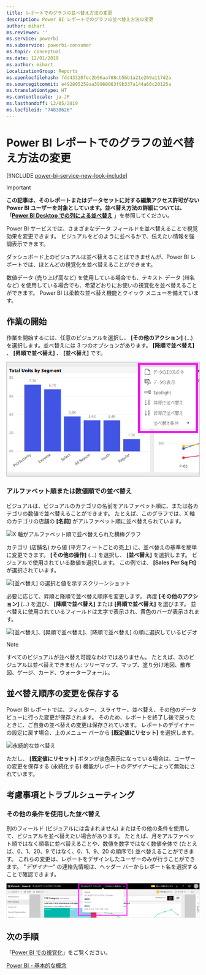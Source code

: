 ```yaml
---
title: レポートでのグラフの並べ替え方法の変更
description: Power BI レポートでのグラフの並べ替え方法の変更
author: mihart
ms.reviewer: ''
ms.service: powerbi
ms.subservice: powerbi-consumer
ms.topic: conceptual
ms.date: 12/01/2019
ms.author: mihart
LocalizationGroup: Reports
ms.openlocfilehash: fdd43320fec2b96aa708cb5bb1a21e269a117d2a
ms.sourcegitcommit: e492895259aa39960063f9b337a144a60c20125a
ms.translationtype: HT
ms.contentlocale: ja-JP
ms.lasthandoff: 12/05/2019
ms.locfileid: "74830626"
---
```

# <a name="change-how-a-chart-is-sorted-in-a-power-bi-report"></a>Power BI レポートでのグラフの並べ替え方法の変更

[!INCLUDE [power-bi-service-new-look-include](../includes/power-bi-service-new-look-include.md)]


> [!IMPORTANT]
> **この記事は、そのレポートまたはデータセットに対する編集アクセス許可がない Power BI ユーザーを対象としています。並べ替え方法の詳細については、「[Power BI Desktop での列による並べ替え](../desktop-sort-by-column.md)** 」を参照してください。

Power BI サービスでは、さまざまなデータ フィールドを並べ替えることで視覚効果を変更できます。 ビジュアルをどのように並べるかで、伝えたい情報を強調表示できます。

ダッシュボード上のビジュアルは並べ替えることはできませんが、Power BI レポートでは、ほとんどの視覚化を並べ替えることができます。 

数値データ (売り上げ高など) を使用している場合でも、テキスト データ (州名など) を使用している場合でも、希望どおりにお使いの視覚化を並べ替えることができます。 Power BI は柔軟な並べ替え機能とクイック メニューを備えています。 

## <a name="get-started"></a>作業の開始

作業を開始するには、任意のビジュアルを選択し、 **[その他のアクション]** (...) を選択します。並べ替えには 3 つのオプションがあります。 **[降順で並べ替え]** 、 **[昇順で並べ替え]** 、 **[並べ替え]** です。 
    

![X 軸がアルファベット順で並べ替えられた横棒グラフ](media/end-user-change-sort/power-bi-more-actions.png)

### <a name="sort-alphabetically-or-numerically"></a>アルファベット順または数値順での並べ替え

ビジュアルは、ビジュアルのカテゴリの名前をアルファベット順に、または各カテゴリの数値で並べ替えることができます。 たとえば、このグラフでは、X 軸のカテゴリの店舗の **[名前]** がアルファベット順に並べ替えられています。

![X 軸がアルファベット順で並べ替えられた横棒グラフ](media/end-user-change-sort/powerbi-sort-category.png)

カテゴリ (店舗名) から値 (平方フィートごとの売上) に、並べ替えの基準を簡単に変更できます。 **[その他の操作]** (...) を選択し、 **[並べ替え]** を選択します。 ビジュアルで使用されている数値を選択します。  この例では、 **[Sales Per Sq Ft]** が選択されています。

![[並べ替え] の選択と値を示すスクリーンショット](media/end-user-change-sort/power-bi-sort-value.png)

必要に応じて、昇順と降順で並べ替え順序を変更します。  再度 **[その他のアクション]** (...) を選び、 **[降順で並べ替え]** または **[昇順で並べ替え]** を選びます。 並べ替えに使用されているフィールドは太字で表示され、黄色のバーが表示されます。

   ![[並べ替え]、[昇順で並べ替え]、[降順で並べ替え] の順に選択しているビデオ](media/end-user-change-sort/sort.gif)

> [!NOTE]
> すべてのビジュアルが並べ替え可能なわけではありません。 たとえば、次のビジュアルは並べ替えできません: ツリーマップ、マップ、塗り分け地図、散布図、ゲージ、カード、ウォーターフォール。

## <a name="saving-changes-you-make-to-sort-order"></a>並べ替え順序の変更を保存する
Power BI レポートでは、フィルター、スライサー、並べ替え、その他のデータ ビューに行った変更が保存されます。 そのため、レポートを終了し後で戻ったときに、ご自身の並べ替えの変更は保存されています。  レポートのデザイナーの設定に戻す場合、上のメニュー バーから **[既定値にリセット]** を選択します。 

![永続的な並べ替え](media/end-user-change-sort/power-bi-reset.png)

ただし、 **[既定値にリセット]** ボタンが淡色表示になっている場合は、ユーザーの変更を保存する (永続化する) 機能がレポートの*デザイナー*によって無効にされています。

<a name="other"></a>
## <a name="considerations-and-troubleshooting"></a>考慮事項とトラブルシューティング

### <a name="sorting-using-other-criteria"></a>その他の条件を使用した並べ替え
別のフィールド (ビジュアルには含まれません) またはその他の条件を使用して、ビジュアルを並べ替えたい場合があります。  たとえば、月をアルファベット順ではなく順番に並べ替えることや、数値を数字ではなく数値全体で (たとえば、0、1、20、9 ではなく、0、1、9、20 の順序で) 並べ替えることができます。  これらの変更は、レポートをデザインしたユーザーのみが行うことができます。 "*デザイナー*" の連絡先情報は、ヘッダー バーからレポート名を選択することで確認できます。

![連絡先情報を示すドロップダウン](media/end-user-change-sort/power-bi-contact.png)

## <a name="next-steps"></a>次の手順
「[Power BI での視覚化](end-user-visualizations.md)」をご覧ください。

[Power BI - 基本的な概念](end-user-basic-concepts.md)
